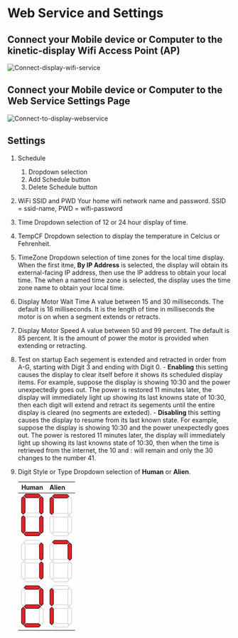 # Web Service and Settings

## Connect your Mobile device or Computer to the **kinetic-display** Wifi Access Point (AP)

![Connect-display-wifi-service](../img/user-guide-wifi/connectWifi.webp)

## Connect your Mobile device or Computer to the Web Service Settings Page

![Connect-to-display-webservice](../img/user-guide-wifi/getURL.webp)

## Settings

1. Schedule
    1. Dropdown selection
    2. Add Schedule button
    3. Delete Schedule button
1. WiFi SSID and PWD
    Your home wifi network name and password. SSID = ssid-name, PWD = wifi-password
1. Time
    Dropdown selection of 12 or 24 hour display of time.
1. TempCF
    Dropdown selection to display the temperature in Celcius or Fehrenheit.
1. TimeZone
    Dropdown selection of time zones for the local time display. When the first itme, **By IP Address** is selected, the display will obtain its external-facing IP address, then use the IP address to obtain your local time. The when a named time zone is selected, the display uses the time zone name to obtain your local time.
1. Display Motor Wait Time
    A value between 15 and 30 milliseconds.  The default is 16 milliseconds. It is the length of time in milliseconds the motor is on when a segment extends or retracts.
1. Display Motor Speed
    A value between 50 and 99 percent. The default is 85 percent. It is the amount of power the motor is provided when extending or retracting.
1. Test on startup
    Each segement is extended and retracted in order from A-G, starting with Digit 3 and ending with Digit 0.
       - **Enabling** this setting causes the display to clear itself before it shows its scheduled display items. For example, suppose the display is showing 10:30 and the power unexpectedly goes out. The power is restored 11 minutes later, the display will immediately light up showing its last knowns state of 10:30, then each digit will extend and retract its segements until the entire display is cleared (no segments are exteded). 
       - **Disabling** this setting causes the display to resume from its last known state.  For example, suppose the display is showing 10:30 and the power unexpectedly goes out. The power is restored 11 minutes later, the display will immediately light up showing its last knowns state of 10:30, then when the time is retrieved from the internet, the 10 and : will remain and only the 30 changes to the number 41.
1. Digit Style or Type
    Dropdown selection of **Human** or **Alien**.

    | Human | Alien |
    | :---: | :--- |
    | ![h-0](../img/digits/digit-0.webp) | ![a-0](../img/digits/digit-alien-0.webp) |
    | ![h-1](../img/digits/digit-1.webp) | ![a-1](../img/digits/digit-alien-1.webp) |
    | ![h-2](../img/digits/digit-2.webp) | ![a-2](../img/digits/digit-alien-2.webp) |